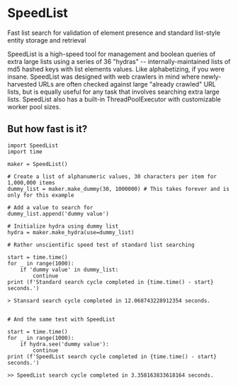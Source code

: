 # SpeedList
Fast list search for validation of element presence and standard list-style entity storage and retrieval


SpeedList is a high-speed tool for management and boolean queries of extra large lists using a series of 36 "hydras" -- internally-maintained lists of md5 hashed keys with list elements values. Like alphabetizing, if you were insane. SpeedList was designed with web crawlers in mind where newly-harvested URLs are often checked against large "already crawled" URL lists, but is equally useful for any task that involves searching extra large lists. SpeedList also has a built-in ThreadPoolExecutor with customizable worker pool sizes.

## But how fast is it?

```
import SpeedList
import time

maker = SpeedList()

# Create a list of alphanumeric values, 30 characters per item for 1,000,000 items
dummy_list = maker.make_dummy(30, 1000000) # This takes forever and is only for this example

# Add a value to search for
dummy_list.append('dummy value')

# Initialize hydra using dummy list
hydra = maker.make_hydra(use=dummy_list)

# Rather unscientific speed test of standard list searching

start = time.time()
for _ in range(1000):
    if 'dummy value' in dummy_list:
        continue
print (f'Standard search cycle completed in {time.time() - start} seconds.')

> Stansard search cycle completed in 12.068743228912354 seconds.


# And the same test with SpeedList

start = time.time()
for _ in range(1000):
    if hydra.see('dummy value'):
        continue
print (f'SpeedList search cycle completed in {time.time() - start} seconds.')

>> SpeedList search cycle completed in 3.358163833618164 seconds.
```
